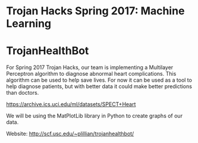 # Trojan Hacks Spring 2017: Machine Learning

# TrojanHealthBot

For Spring 2017 Trojan Hacks, our team is implementing a Multilayer Perceptron algorithm to diagnose abnormal heart complications. This algorithm can be used to help save lives. For now it can be used as a tool to help diagnose patients, but with better data it could make better predictions than doctors.

https://archive.ics.uci.edu/ml/datasets/SPECT+Heart

We will be using the MatPlotLib library in Python to create graphs of our data.

Website:
http://scf.usc.edu/~plillian/trojanhealthbot/
